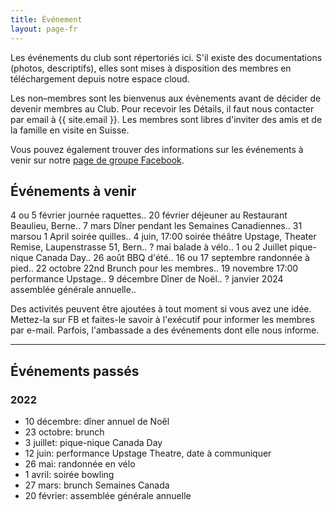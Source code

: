 ```yaml
---
title: Événement
layout: page-fr
---
```


Les événements du club sont répertoriés ici. S'il existe des documentations (photos, descriptifs), elles sont mises à disposition des membres en téléchargement depuis notre espace cloud.

Les non–membres sont les bienvenus aux évènements avant de décider de devenir membres au Club. Pour recevoir les Détails, il faut nous contacter par email à {{ site.email }}.
Les membres sont libres d'inviter des amis et de la famille en visite en Suisse.

Vous pouvez également trouver des informations sur les événements à venir sur notre [page de groupe Facebook](https://www.facebook.com/groups/canadaclubberne/).

## Événements à venir

4 ou 5 février journée raquettes..
20 février déjeuner au Restaurant Beaulieu, Berne..
7 mars Dîner pendant les Semaines Canadiennes..
31 marsou 1 April soirée quilles..
4 juin, 17:00 soirée théâtre Upstage, Theater Remise, Laupenstrasse 51, Bern..
? mai balade à vélo..
1 ou 2 Juillet pique-nique Canada Day..
26 août BBQ d'été..
16 ou 17 septembre randonnée à pied..
22 octobre 22nd Brunch pour les membres..
19 novembre 17:00 performance Upstage..
9  décembre Dîner de Noël..
? janvier 2024 assemblée générale annuelle..



Des activités peuvent être ajoutées à tout moment si vous avez une idée. Mettez-la sur FB et faites-le savoir à l'exécutif pour informer les membres par e-mail.
Parfois, l'ambassade a des événements dont elle nous informe.

---

## Événements passés

### 2022

- 10 décembre: dîner annuel de Noêl
- 23 octobre: brunch
- 3 juillet: pique-nique Canada Day
- 12 juin: performance Upstage Theatre, date à communiquer
- 26 mai: randonnée en vélo
- 1 avril: soirée bowling
- 27 mars: brunch Semaines Canada
- 20 février: assemblée générale annuelle

